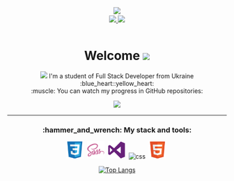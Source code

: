 <div id="header" align="center">
  <img src="https://media.giphy.com/media/L1R1tvI9svkIWwpVYr/giphy.gif" width="250"/>

  <div id="badges" >
    <a href="https://www.instagram.com/pr_nastyy/?hl=ru" target="_blank"> <img src="https://img.shields.io/badge/Instagram-purple?logo=Instagram&logoColor=white&style=for-the-badge">
    </a>
    <a href="https://www.facebook.com/profile.php?id=100060261486295" target="_blank"><img src="https://img.shields.io/badge/Facebook-blue?logo=Facebook&logoColor=white&style=for-the-badge"></a>
  </div>
  
  <img src="https://komarev.com/ghpvc/?username=PrAnastasiia&style=flat-square&color=green" alt=""/>
  <h1>
  Welcome
  <img src="https://media.giphy.com/media/hvRJCLFzcasrR4ia7z/giphy.gif" width="30px"/>
</h1>
</div>


   <div align="center">
<img src="https://media.giphy.com/media/WUlplcMpOCEmTGBtBW/giphy.gif" width="30"> I'm a student of Full Stack Developer  from Ukraine :blue_heart::yellow_heart:
<br>:muscle: You can watch my progress in GitHub repositories:
<p></p>
<div><a href="https://github.com/PrAnastasiia?tab=repositories" target="_blank"><img src="https://c.tenor.com/A15H8E1VUh8AAAAS/github-cat.gif" width="80" ></a></div>
</div>
<p></p>

---
<div align="center">
<h3>:hammer_and_wrench: My stack and tools:</h3>
<p></p>

<div>
  <img src="https://github.com/devicons/devicon/blob/master/icons/css3/css3-original.svg" title="css" alt="css" width="40" height="40"/>&nbsp;
  <img src="https://github.com/devicons/devicon/blob/master/icons/sass/sass-original.svg" title="css" alt="css" width="40" height="40"/>&nbsp;
  <img src="https://github.com/devicons/devicon/blob/master/icons/visualstudio/visualstudio-plain.svg" title="css" alt="css" width="40" height="40"/>&nbsp;
  <img src="https://github.githubassets.com/images/modules/logos_page/GitHub-Mark.png" title="css" alt="css" width="40" height="40"/>&nbsp;
  <img src="https://github.com/devicons/devicon/blob/master/icons/html5/html5-original.svg" title="css" alt="css" width="40" height="40"/>&nbsp;
  </div>
  <p></p>
   <p></p>
  
  [![Top Langs](https://github-readme-stats.vercel.app/api/top-langs/?username=PrAnastasiia&layout=compact&theme=vision-friendly-dark)](https://github.com/anuraghazra/github-readme-stats)

   </div>
 
  
